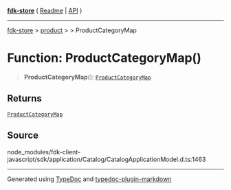 [**fdk-store**](../../../README.md) ( [Readme](../../../README.md) \| [API](../../../API.md) )

---

[fdk-store](../../../API.md) > [product](../../README.md) > [<internal>](../README.md) > ProductCategoryMap

# Function: ProductCategoryMap()

> **ProductCategoryMap**(): [`ProductCategoryMap`](../type-aliases/type-alias.ProductCategoryMap.md)

## Returns

[`ProductCategoryMap`](../type-aliases/type-alias.ProductCategoryMap.md)

## Source

node_modules/fdk-client-javascript/sdk/application/Catalog/CatalogApplicationModel.d.ts:1463

---

Generated using [TypeDoc](https://typedoc.org/) and [typedoc-plugin-markdown](https://www.npmjs.com/package/typedoc-plugin-markdown)
